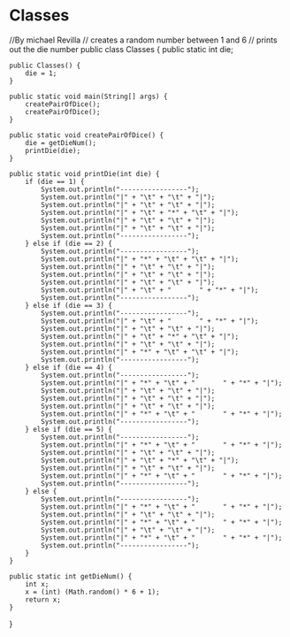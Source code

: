 # Classes
//By michael Revilla
// creates a random number between 1 and 6
// prints out the die number 
public class Classes {
	public static int die;

	public Classes() {
		die = 1;
	}

	public static void main(String[] args) {
		createPairOfDice();
		createPairOfDice();
	}

	public static void createPairOfDice() {
		die = getDieNum();
		printDie(die);
	}

	public static void printDie(int die) {
		if (die == 1) {
			System.out.println("-----------------");
			System.out.println("|" + "\t" + "\t" + "|");
			System.out.println("|" + "\t" + "\t" + "|");
			System.out.println("|" + "\t" + "*" + "\t" + "|");
			System.out.println("|" + "\t" + "\t" + "|");
			System.out.println("|" + "\t" + "\t" + "|");
			System.out.println("-----------------");
		} else if (die == 2) {
			System.out.println("-----------------");
			System.out.println("|" + "*" + "\t" + "\t" + "|");
			System.out.println("|" + "\t" + "\t" + "|");
			System.out.println("|" + "\t" + "\t" + "|");
			System.out.println("|" + "\t" + "\t" + "|");
			System.out.println("|" + "\t" + "       " + "*" + "|");
			System.out.println("-----------------");
		} else if (die == 3) {
			System.out.println("-----------------");
			System.out.println("|" + "\t" + "       " + "*" + "|");
			System.out.println("|" + "\t" + "\t" + "|");
			System.out.println("|" + "\t" + "*" + "\t" + "|");
			System.out.println("|" + "\t" + "\t" + "|");
			System.out.println("|" + "*" + "\t" + "\t" + "|");
			System.out.println("-----------------");
		} else if (die == 4) {
			System.out.println("-----------------");
			System.out.println("|" + "*" + "\t" + "       " + "*" + "|");
			System.out.println("|" + "\t" + "\t" + "|");
			System.out.println("|" + "\t" + "\t" + "|");
			System.out.println("|" + "\t" + "\t" + "|");
			System.out.println("|" + "*" + "\t" + "       " + "*" + "|");
			System.out.println("-----------------");
		} else if (die == 5) {
			System.out.println("-----------------");
			System.out.println("|" + "*" + "\t" + "       " + "*" + "|");
			System.out.println("|" + "\t" + "\t" + "|");
			System.out.println("|" + "\t" + "*" + "\t" + "|");
			System.out.println("|" + "\t" + "\t" + "|");
			System.out.println("|" + "*" + "\t" + "       " + "*" + "|");
			System.out.println("-----------------");
		} else {
			System.out.println("-----------------");
			System.out.println("|" + "*" + "\t" + "       " + "*" + "|");
			System.out.println("|" + "\t" + "\t" + "|");
			System.out.println("|" + "*" + "\t" + "       " + "*" + "|");
			System.out.println("|" + "\t" + "\t" + "|");
			System.out.println("|" + "*" + "\t" + "       " + "*" + "|");
			System.out.println("-----------------");
		}
	}

	public static int getDieNum() {
		int x;
		x = (int) (Math.random() * 6 + 1);
		return x;
	}
}
